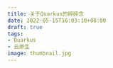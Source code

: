 ```yaml
---
title: 关于Quarkus的碎碎念
date: 2022-05-15T16:03:10+08:00
draft: true
tags:
- Quarkus
- 云原生
image: thumbnail.jpg
---
```


